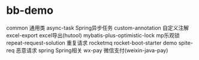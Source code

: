 # bb-demo
common 通用类
async-task Spring异步任务
custom-annotation 自定义注解
excel-export excel导出(hutool)
mybatis-plus-optimistic-lock mp乐观锁
repeat-request-solution 重复请求
rocketmq rocket-boot-starter demo
spite-req 恶意请求
spring Spring相关
wx-pay 微信支付(weixin-java-pay)
